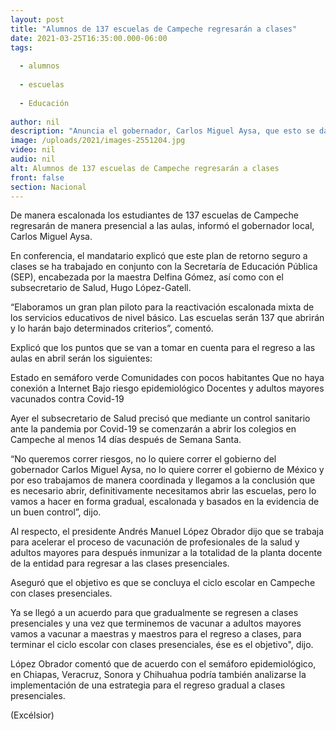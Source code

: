 ```yaml
---
layout: post
title: "Alumnos de 137 escuelas de Campeche regresarán a clases"
date: 2021-03-25T16:35:00.000-06:00
tags:
  
  - alumnos
  
  - escuelas
  
  - Educación
  
author: nil
description: "Anuncia el gobernador, Carlos Miguel Aysa, que esto se dará de manera escalonada en abril; Chiapas, Veracruz, Sonora y Chihuahua también podrían replicar medida: López Obrador"
image: /uploads/2021/images-2551204.jpg
video: nil
audio: nil
alt: Alumnos de 137 escuelas de Campeche regresarán a clases
front: false
section: Nacional
---
```


De manera escalonada los estudiantes de 137 escuelas de Campeche regresarán de manera presencial a las aulas, informó el gobernador local, Carlos Miguel Aysa.

En conferencia, el mandatario explicó que este plan de retorno seguro a clases se ha trabajado en conjunto con la Secretaría de Educación Pública (SEP), encabezada por la maestra Delfina Gómez, así como con el subsecretario de Salud, Hugo López-Gatell.

“Elaboramos un gran plan piloto para la reactivación escalonada mixta de los servicios educativos de nivel básico. Las escuelas serán 137 que abrirán y lo harán bajo determinados criterios”, comentó.

Explicó que los puntos que se van a tomar en cuenta para el regreso a las aulas en abril serán los siguientes:

Estado en semáforo verde
Comunidades con pocos habitantes
Que no haya conexión a Internet
Bajo riesgo epidemiológico
Docentes y adultos mayores vacunados contra Covid-19

Ayer el subsecretario de Salud precisó que mediante un control sanitario ante la pandemia por Covid-19 se comenzarán a abrir los colegios en Campeche al menos 14 días después de Semana Santa.

“No queremos correr riesgos, no lo quiere correr el gobierno del gobernador Carlos Miguel Aysa, no lo quiere correr el gobierno de México y por eso trabajamos de manera coordinada y llegamos a la conclusión que es necesario abrir, definitivamente necesitamos abrir las escuelas, pero lo vamos a hacer en forma gradual, escalonada y basados en la evidencia de un buen control”, dijo.

Al respecto, el presidente Andrés Manuel López Obrador dijo que se trabaja para acelerar el proceso de vacunación de profesionales de la salud y adultos mayores para después inmunizar a la totalidad de la planta docente de la entidad para regresar a las clases presenciales.

Aseguró que el objetivo es que se concluya el ciclo escolar en Campeche con clases presenciales.

Ya se llegó a un acuerdo para que gradualmente se regresen a clases presenciales y una vez que terminemos de vacunar a adultos mayores vamos a vacunar a maestras y maestros para el regreso a clases, para terminar el ciclo escolar con clases presenciales, ése es el objetivo", dijo.

López Obrador comentó que de acuerdo con el semáforo epidemiológico, en Chiapas, Veracruz, Sonora y Chihuahua podría también analizarse la implementación de una estrategia para el regreso gradual a clases presenciales.

(Excélsior)
